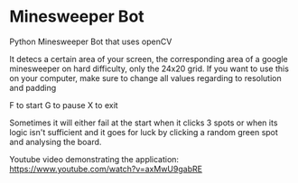 # Minesweeper Bot
 Python Minesweeper Bot that uses openCV
 
 It detecs a certain area of your screen, the corresponding area of a google minesweeper on hard difficulty, only the 24x20 grid.
 If you want to use this on your computer, make sure to change all values regarding to resolution and padding
 
 F to start
 G to pause
 X to exit
 
 Sometimes it will either fail at the start when it clicks 3 spots or when its logic isn't sufficient and it goes for luck by clicking a random green spot and analysing the board.

Youtube video demonstrating the application: https://www.youtube.com/watch?v=axMwU9gabRE
